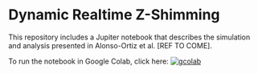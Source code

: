 # Dynamic Realtime Z-Shimming

This repository includes a Jupiter notebook that describes the simulation and analysis presented in Alonso-Ortiz et al. [REF TO COME].

To run the notebook in Google Colab, click here: 
[![gcolab](https://colab.research.google.com/assets/colab-badge.svg)](https://colab.research.google.com/github/evaalonsoortiz/dyn-rt-shim-sim/blob/main/dyn_rt_shim_sim.ipynb)

